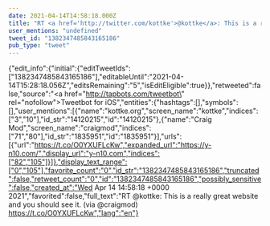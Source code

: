 ```yaml
---
date: 2021-04-14T14:58:18.000Z
title: "RT <a href='http://twitter.com/kottke'>@kottke</a>: This is a really great website and you should see it. (via <a href='http://twitter.com/craigmod'>@craigmod</a>) https://t.co/O0YXUFLcKw″"
user_mentions: "undefined"
tweet_id: "1382347485843165186"
pub_type: "tweet"
---
```

{"edit_info":{"initial":{"editTweetIds":["1382347485843165186"],"editableUntil":"2021-04-14T15:28:18.056Z","editsRemaining":"5","isEditEligible":true}},"retweeted":false,"source":"<a href=\"http://tapbots.com/tweetbot\" rel=\"nofollow\">Tweetbot for iΟS</a>","entities":{"hashtags":[],"symbols":[],"user_mentions":[{"name":"kottke.org","screen_name":"kottke","indices":["3","10"],"id_str":"14120215","id":"14120215"},{"name":"Craig Mod","screen_name":"craigmod","indices":["71","80"],"id_str":"1835951","id":"1835951"}],"urls":[{"url":"https://t.co/O0YXUFLcKw","expanded_url":"https://y-n10.com/","display_url":"y-n10.com","indices":["82","105"]}]},"display_text_range":["0","105"],"favorite_count":"0","id_str":"1382347485843165186","truncated":false,"retweet_count":"0","id":"1382347485843165186","possibly_sensitive":false,"created_at":"Wed Apr 14 14:58:18 +0000 2021","favorited":false,"full_text":"RT @kottke: This is a really great website and you should see it. (via @craigmod) https://t.co/O0YXUFLcKw","lang":"en"}
